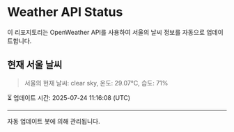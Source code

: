 
# Weather API Status

이 리포지토리는 OpenWeather API를 사용하여 서울의 날씨 정보를 자동으로 업데이트합니다.

## 현재 서울 날씨
> 서울의 현재 날씨: clear sky, 온도: 29.07°C, 습도: 71%

⏳ 업데이트 시간: 2025-07-24 11:16:08 (UTC)

---
자동 업데이트 봇에 의해 관리됩니다.
